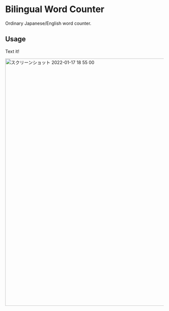 # Bilingual Word Counter

Ordinary Japanese/English word counter.

## Usage

Text it!

<img width="784" alt="スクリーンショット 2022-01-17 18 55 00" src="https://user-images.githubusercontent.com/53422031/149747773-6c7299fd-e47a-4411-8228-454171d8aba0.png">
